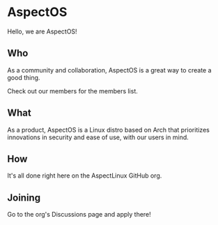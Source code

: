 # AspectOS
Hello, we are AspectOS!

## Who
As a community and collaboration, AspectOS is a great way to create a good thing.

Check out our members for the members list.

## What
As a product, AspectOS is a Linux distro based on Arch that prioritizes innovations in security and ease of use, with our users in mind.

## How
It's all done right here on the AspectLinux GitHub org.

## Joining
Go to the org's Discussions page and apply there!
